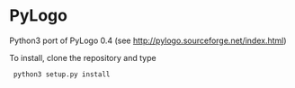 # PyLogo
Python3 port of PyLogo 0.4 (see http://pylogo.sourceforge.net/index.html)

To install, clone the repository and type 
```
 python3 setup.py install
```

